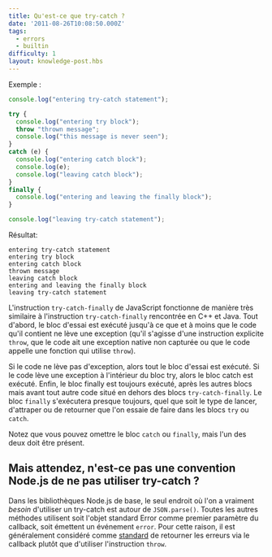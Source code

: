 ```yaml
---
title: Qu'est-ce que try-catch ?
date: '2011-08-26T10:08:50.000Z'
tags:
  - errors
  - builtin
difficulty: 1
layout: knowledge-post.hbs
---
```


Exemple :

```javascript
console.log("entering try-catch statement");

try {
  console.log("entering try block");
  throw "thrown message";
  console.log("this message is never seen");
}
catch (e) {
  console.log("entering catch block");
  console.log(e);
  console.log("leaving catch block");
}
finally {
  console.log("entering and leaving the finally block");
}

console.log("leaving try-catch statement");
```

Résultat:

```
entering try-catch statement
entering try block
entering catch block
thrown message
leaving catch block
entering and leaving the finally block
leaving try-catch statement
```

L'instruction `try-catch-finally` de JavaScript fonctionne de manière très similaire à l'instruction `try-catch-finally` rencontrée en C++ et Java. Tout d'abord, le bloc d'essai est exécuté jusqu'à ce que et à moins que le code qu'il contient ne lève une exception (qu'il s'agisse d'une instruction explicite `throw`, que le code ait une exception native non capturée ou que le code appelle une fonction qui utilise `throw`).

Si le code ne lève pas d'exception, alors tout le bloc d'essai est exécuté. Si le code lève une exception à l'intérieur du bloc try, alors le bloc catch est exécuté. Enfin, le bloc finally est toujours exécuté, après les autres blocs mais avant tout autre code situé en dehors des blocs `try-catch-finally`. Le bloc `finally` s'exécutera presque toujours, quel que soit le type de lancer, d'attraper ou de retourner que l'on essaie de faire dans les blocs `try` ou `catch`.

Notez que vous pouvez omettre le bloc `catch` ou `finally`, mais l'un des deux doit être présent.

## Mais attendez, n'est-ce pas une convention Node.js de ne pas utiliser try-catch ?

Dans les bibliothèques Node.js de base, le seul endroit où l'on a vraiment *besoin* d'utiliser un try-catch est autour de `JSON.parse()`. Toutes les autres méthodes utilisent soit l'objet standard Error comme premier paramètre du callback, soit émettent un événement `error`. Pour cette raison, il est généralement considéré comme [standard](/fr/knowledge/errors/what-are-the-error-conventions/) de retourner les erreurs via le callback plutôt que d'utiliser l'instruction `throw`.

